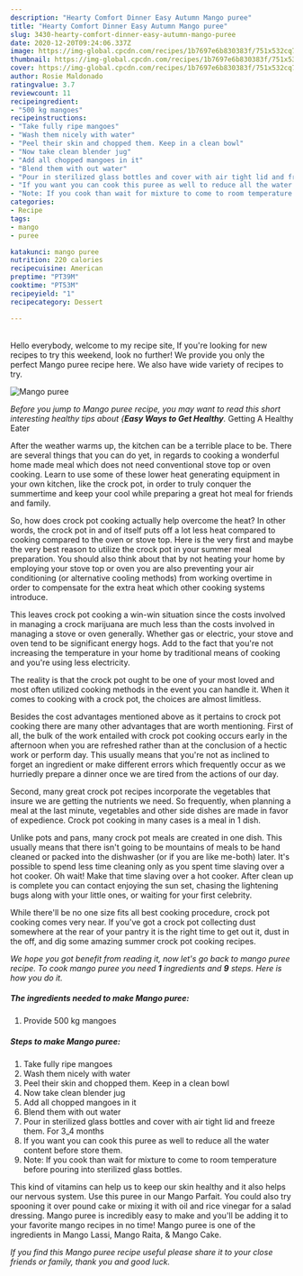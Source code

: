 ```yaml
---
description: "Hearty Comfort Dinner Easy Autumn Mango puree"
title: "Hearty Comfort Dinner Easy Autumn Mango puree"
slug: 3430-hearty-comfort-dinner-easy-autumn-mango-puree
date: 2020-12-20T09:24:06.337Z
image: https://img-global.cpcdn.com/recipes/1b7697e6b830383f/751x532cq70/mango-puree-recipe-main-photo.jpg
thumbnail: https://img-global.cpcdn.com/recipes/1b7697e6b830383f/751x532cq70/mango-puree-recipe-main-photo.jpg
cover: https://img-global.cpcdn.com/recipes/1b7697e6b830383f/751x532cq70/mango-puree-recipe-main-photo.jpg
author: Rosie Maldonado
ratingvalue: 3.7
reviewcount: 11
recipeingredient:
- "500 kg mangoes"
recipeinstructions:
- "Take fully ripe mangoes"
- "Wash them nicely with water"
- "Peel their skin and chopped them. Keep in a clean bowl"
- "Now take clean blender jug"
- "Add all chopped mangoes in it"
- "Blend them with out water"
- "Pour in sterilized glass bottles and cover with air tight lid and freeze them. For 3_4 months"
- "If you want you can cook this puree as well to reduce all the water content before store them."
- "Note: If you cook than wait for mixture to come to room temperature before pouring into sterilized glass bottles."
categories:
- Recipe
tags:
- mango
- puree

katakunci: mango puree 
nutrition: 220 calories
recipecuisine: American
preptime: "PT39M"
cooktime: "PT53M"
recipeyield: "1"
recipecategory: Dessert

---
```

<br>
Hello everybody, welcome to my recipe site, If you're looking for new recipes to try this weekend, look no further! We provide you only the perfect Mango puree recipe here. We also have wide variety of recipes to try.
<br>


![Mango puree](https://img-global.cpcdn.com/recipes/1b7697e6b830383f/751x532cq70/mango-puree-recipe-main-photo.jpg)

<i>Before you jump to Mango puree recipe, you may want to read this short interesting healthy tips about {<strong>Easy Ways to Get Healthy</strong>.</i>
Getting A Healthy Eater


After the weather warms up, the kitchen can be a terrible place to be. There are several things that you can do yet, in regards to cooking a wonderful home made meal which does not need conventional stove top or oven cooking. Learn to use some of these lower heat generating equipment in your own kitchen, like the crock pot, in order to truly conquer the summertime and keep your cool while preparing a great hot meal for friends and family.

So, how does crock pot cooking actually help overcome the heat? In other words, the crock pot in and of itself puts off a lot less heat compared to cooking compared to the oven or stove top. Here is the very first and maybe the very best reason to utilize the crock pot in your summer meal preparation. You should also think about that by not heating your home by employing your stove top or oven you are also preventing your air conditioning (or alternative cooling methods) from working overtime in order to compensate for the extra heat which other cooking systems introduce.

This leaves crock pot cooking a win-win situation since the costs involved in managing a crock marijuana are much less than the costs involved in managing a stove or oven generally. Whether gas or electric, your stove and oven tend to be significant energy hogs. Add to the fact that you're not increasing the temperature in your home by traditional means of cooking and you're using less electricity.

 The reality is that the crock pot ought to be one of your most loved and most often utilized cooking methods in the event you can handle it. When it comes to cooking with a crock pot, the choices are almost limitless.  



Besides the cost advantages mentioned above as it pertains to crock pot cooking there are many other advantages that are worth mentioning. First of all, the bulk of the work entailed with crock pot cooking occurs early in the afternoon when you are refreshed rather than at the conclusion of a hectic work or perform day. This usually means that you're not as inclined to forget an ingredient or make different errors which frequently occur as we hurriedly prepare a dinner once we are tired from the actions of our day.

Second, many great crock pot recipes incorporate the vegetables that insure we are getting the nutrients we need. So frequently, when planning a meal at the last minute, vegetables and other side dishes are made in favor of expedience. Crock pot cooking in many cases is a meal in 1 dish.

 Unlike pots and pans, many crock pot meals are created in one dish. This usually means that there isn't going to be mountains of meals to be hand cleaned or packed into the dishwasher (or if you are like me-both) later. It's possible to spend less time cleaning only as you spent time slaving over a hot cooker. Oh wait! Make that time slaving over a hot cooker. After clean up is complete you can contact enjoying the sun set, chasing the lightening bugs along with your little ones, or waiting for your first celebrity.

While there'll be no one size fits all best cooking procedure, crock pot cooking comes very near. If you've got a crock pot collecting dust somewhere at the rear of your pantry it is the right time to get out it, dust in the off, and dig some amazing summer crock pot cooking recipes.


<i>We hope you got benefit from reading it, now let's go back to mango puree recipe. To cook mango puree you need <strong>1</strong> ingredients and <strong>9</strong> steps. Here is how you do it.
</i>

##### The ingredients needed to make Mango puree:

1. Provide 500 kg mangoes


##### Steps to make Mango puree:

1. Take fully ripe mangoes
1. Wash them nicely with water
1. Peel their skin and chopped them. Keep in a clean bowl
1. Now take clean blender jug
1. Add all chopped mangoes in it
1. Blend them with out water
1. Pour in sterilized glass bottles and cover with air tight lid and freeze them. For 3_4 months
1. If you want you can cook this puree as well to reduce all the water content before store them.
1. Note: If you cook than wait for mixture to come to room temperature before pouring into sterilized glass bottles.


This kind of vitamins can help us to keep our skin healthy and it also helps our nervous system. Use this puree in our Mango Parfait. You could also try spooning it over pound cake or mixing it with oil and rice vinegar for a salad dressing. Mango puree is incredibly easy to make and you&#39;ll be adding it to your favorite mango recipes in no time! Mango puree is one of the ingredients in Mango Lassi, Mango Raita, &amp; Mango Cake. 

<i>If you find this Mango puree recipe useful please share it to your close friends or family, thank you and good luck.</i>
